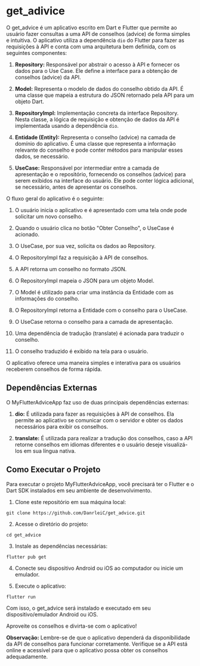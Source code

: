 # get_adivice

O get_advice é um aplicativo escrito em Dart e Flutter que permite ao usuário fazer consultas a uma API de conselhos (advice) de forma simples e intuitiva. O aplicativo utiliza a dependência `dio` do Flutter para fazer as requisições à API e conta com uma arquitetura bem definida, com os seguintes componentes:

1. **Repository:** Responsável por abstrair o acesso à API e fornecer os dados para o Use Case. Ele define a interface para a obtenção de conselhos (advice) da API.

2. **Model:** Representa o modelo de dados do conselho obtido da API. É uma classe que mapeia a estrutura do JSON retornado pela API para um objeto Dart.

3. **RepositoryImpl:** Implementação concreta da interface Repository. Nesta classe, a lógica de requisição e obtenção de dados da API é implementada usando a dependência `dio`.

4. **Entidade (Entity):** Representa o conselho (advice) na camada de domínio do aplicativo. É uma classe que representa a informação relevante do conselho e pode conter métodos para manipular esses dados, se necessário.

5. **UseCase:** Responsável por intermediar entre a camada de apresentação e o repositório, fornecendo os conselhos (advice) para serem exibidos na interface do usuário. Ele pode conter lógica adicional, se necessário, antes de apresentar os conselhos.

O fluxo geral do aplicativo é o seguinte:

1. O usuário inicia o aplicativo e é apresentado com uma tela onde pode solicitar um novo conselho.

2. Quando o usuário clica no botão "Obter Conselho", o UseCase é acionado.

3. O UseCase, por sua vez, solicita os dados ao Repository.

4. O RepositoryImpl faz a requisição à API de conselhos.

5. A API retorna um conselho no formato JSON.

6. O RepositoryImpl mapeia o JSON para um objeto Model.

7. O Model é utilizado para criar uma instância da Entidade com as informações do conselho.

8. O RepositoryImpl retorna a Entidade com o conselho para o UseCase.

9. O UseCase retorna o conselho para a camada de apresentação.

10. Uma dependência de tradução (translate) é acionada para traduzir o conselho.

11. O conselho traduzido é exibido na tela para o usuário.

O aplicativo oferece uma maneira simples e interativa para os usuários receberem conselhos de forma rápida.

## Dependências Externas

O MyFlutterAdviceApp faz uso de duas principais dependências externas:

1. **dio:** É utilizada para fazer as requisições à API de conselhos. Ela permite ao aplicativo se comunicar com o servidor e obter os dados necessários para exibir os conselhos.

2. **translate:** É utilizada para realizar a tradução dos conselhos, caso a API retorne conselhos em idiomas diferentes e o usuário deseje visualizá-los em sua língua nativa.

## Como Executar o Projeto

Para executar o projeto MyFlutterAdviceApp, você precisará ter o Flutter e o Dart SDK instalados em seu ambiente de desenvolvimento.

1. Clone este repositório em sua máquina local:

```
git clone https://github.com/DanrleiC/get_advice.git
```

2. Acesse o diretório do projeto:

```
cd get_advice
```

3. Instale as dependências necessárias:

```
flutter pub get
```

4. Conecte seu dispositivo Android ou iOS ao computador ou inicie um emulador.

5. Execute o aplicativo:

```
flutter run
```

Com isso, o get_advice será instalado e executado em seu dispositivo/emulador Android ou iOS.

Aproveite os conselhos e divirta-se com o aplicativo!

**Observação:** Lembre-se de que o aplicativo dependerá da disponibilidade da API de conselhos para funcionar corretamente. Verifique se a API está online e acessível para que o aplicativo possa obter os conselhos adequadamente.
